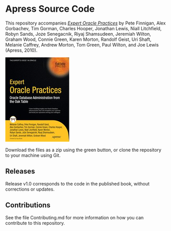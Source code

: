 # Apress Source Code

This repository accompanies [*Expert Oracle Practices*](http://www.apress.com/9781430226680) by Pete Finnigan, Alex Gorbachev, Tim Gorman, Charles Hooper, Jonathan Lewis, Niall Litchfield, Robyn Sands, Joze Senegacnik, Riyaj Shamsudeen, Jeremiah Wilton, Graham Wood, Connie Green, Karen Morton, Randolf Geist, Uri Shaft, Melanie Caffrey, Andrew Morton, Tom Green, Paul Wilton, and Joe Lewis (Apress, 2010).

![Cover image](9781430226680.jpg)

Download the files as a zip using the green button, or clone the repository to your machine using Git.

## Releases

Release v1.0 corresponds to the code in the published book, without corrections or updates.

## Contributions

See the file Contributing.md for more information on how you can contribute to this repository.
